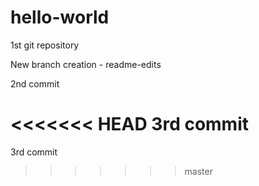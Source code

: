 # hello-world
1st git repository

New branch creation - readme-edits

2nd commit

<<<<<<< HEAD
3rd commit
=======
3rd commit

>>>>>>> master
